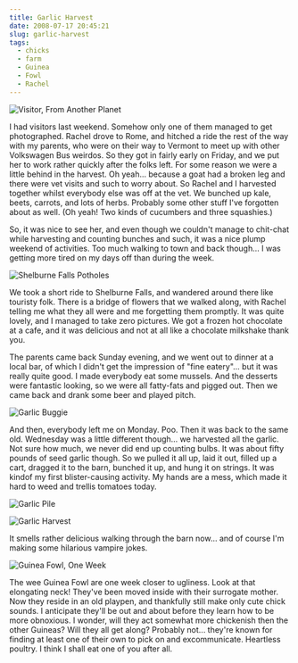 ```yaml
---
title: Garlic Harvest
date: 2008-07-17 20:45:21
slug: garlic-harvest
tags:
  - chicks
  - farm
  - Guinea
  - Fowl
  - Rachel
---
```


![Visitor, From Another Planet](2675697716.jpg)

I had visitors last weekend. Somehow only one of them managed to
get photographed. Rachel drove to Rome, and hitched a ride the rest
of the way with my parents, who were on their way to Vermont to
meet up with other Volkswagen Bus weirdos. So they got in fairly
early on Friday, and we put her to work rather quickly after the
folks left. For some reason we were a little behind in the harvest.
Oh yeah... because a goat had a broken leg and there were vet
visits and such to worry about. So Rachel and I harvested together
whilst everybody else was off at the vet. We bunched up kale,
beets, carrots, and lots of herbs. Probably some other stuff I've
forgotten about as well. (Oh yeah! Two kinds of cucumbers and three
squashies.)

So, it was nice to see her, and even though we couldn't manage to
chit-chat while harvesting and counting bunches and such, it was a
nice plump weekend of activities. Too much walking to town and back
though... I was getting more tired on my days off than during the
week.

![Shelburne Falls Potholes](2674880635.jpg)

We took a short ride to Shelburne Falls, and wandered around there
like touristy folk. There is a bridge of flowers that we walked
along, with Rachel telling me what they all were and me forgetting
them promptly. It was quite lovely, and I managed to take zero
pictures. We got a frozen hot chocolate at a cafe, and it was
delicious and not at all like a chocolate milkshake thank you.

The parents came back Sunday evening, and we went out to dinner at
a local bar, of which I didn't get the impression of "fine
eatery"... but it was really quite good. I made everybody eat some
mussels. And the desserts were fantastic looking, so we were all
fatty-fats and pigged out. Then we came back and drank some beer
and played pitch.

![Garlic Buggie](2674899563.jpg)

And then, everybody left me on Monday. Poo. Then it was back to the
same old. Wednesday was a little different though... we harvested
all the garlic. Not sure how much, we never did end up counting
bulbs. It was about fifty pounds of seed garlic though. So we
pulled it all up, laid it out, filled up a cart, dragged it to the
barn, bunched it up, and hung it on strings. It was kindof my first
blister-causing activity. My hands are a mess, which made it hard
to weed and trellis tomatoes today.

![Garlic Pile](2674902803.jpg)

![Garlic Harvest](2675731830.jpg)

It smells rather delicious walking through the barn now... and of
course I'm making some hilarious vampire jokes.

![Guinea Fowl, One Week](2674908369.jpg)

The wee Guinea Fowl are one week closer to ugliness. Look at that
elongating neck! They've been moved inside with their surrogate
mother. Now they reside in an old playpen, and thankfully still
make only cute chick sounds. I anticipate they'll be out and about
before they learn how to be more obnoxious. I wonder, will they act
somewhat more chickenish then the other Guineas? Will they all get
along? Probably not... they're known for finding at least one of
their own to pick on and excommunicate. Heartless poultry. I think
I shall eat one of you after all.
